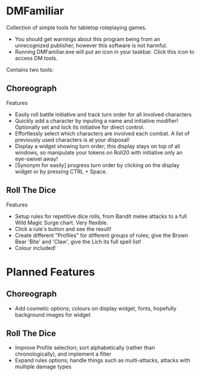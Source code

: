 # DMFamiliar
Collection of simple tools for tabletop roleplaying games.
 - You should get warnings about this program being from an unrecognized publisher, however this software is not harmful.
 - Running DMFamiliar.exe will put an icon in your taskbar. Click this icon to access DM tools.

Contains two tools:

## Choreograph
Features
 - Easily roll battle initiative and track turn order for all involved characters
 - Quickly add a character by inputing a name and initiative modifier! Optionally set and lock its initiative for direct control.
 - Effortlessly select which characters are involved each combat. A list of previously used characters is at your disposal!
 - Display a widget showing turn order; this display stays on top of all windows, so manipulate your tokens on Roll20 with initiative only an eye-swivel away!
 - [Synonym for easily] progress turn order by clicking on the display widget or by pressing CTRL + Space.
 

## Roll The Dice
Features
 - Setup rules for repetitive dice rolls, from Bandit melee attacks to a full Wild Magic Surge chart. Very flexible.
 - Click a rule's button and see the result!
 - Create different "Profiles" for different groups of rules; give the Brown Bear 'Bite' and 'Claw', give the Lich its full spell list!
 - Colour included!





# Planned Features

## Choreograph
 - Add cosmetic options; colours on display widget, fonts, hopefully background images for widget
 
 
 ## Roll The Dice
 - Improve Profile selection; sort alphabetically (rather than chronologically), and implement a filter
 - Expand rules options; handle things such as multi-attacks, attacks with multiple damage types 
